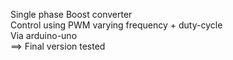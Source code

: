 Single phase Boost converter \
Control using PWM varying frequency + duty-cycle \
Via arduino-uno \
==> Final version tested 
